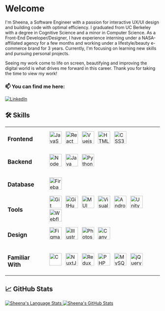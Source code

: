 # Welcome

I'm Sheena, a Software Engineer with a passion for interactive UX/UI design and building code with optimal efficiency. I graduated from UC Berkeley with a degree in Cognitive Science and a minor in Computer Science. As a Front-End Developer/Designer, I have experience interning under a NASA-affiliated agency for a few months and working under a lifestyle/beauty e-commerce brand for 3 years. Currently, I'm focusing on learning new skills and pursuing personal projects.

Seeing my work come to life on screen, beautifying and improving the digital world is what drives me forward in this career. Thank you for taking the time to view my work!

### 📫 You can find me here:
<div display="flex">
  <a href="https://www.linkedin.com/in/sheena-gonzalez/">
    <img src="https://img.icons8.com/fluency/36/null/linkedin.png" alt="LinkedIn"/>
  </a>
</div>

## 🛠️ Skills

<table>
  <tr>
    <td>
      <h3>Frontend</h3>
    </td>
    <td>
      <img src="https://cdn.jsdelivr.net/gh/devicons/devicon/icons/javascript/javascript-original.svg" alt="JavaScript" width="40" height="40"/>&nbsp;&nbsp;
      <img src="https://cdn.jsdelivr.net/gh/devicons/devicon/icons/react/react-original-wordmark.svg" alt="React" width="40" height="40"/>&nbsp;&nbsp;
      <img src="https://cdn.jsdelivr.net/gh/devicons/devicon/icons/vuejs/vuejs-original-wordmark.svg" alt="Vuejs" width="40" height="40"/>&nbsp;&nbsp;
      <img src="https://cdn.jsdelivr.net/gh/devicons/devicon/icons/html5/html5-original.svg" alt="HTML5" width="40" height="40"/>&nbsp;&nbsp;
      <img src="https://cdn.jsdelivr.net/gh/devicons/devicon/icons/css3/css3-original.svg" alt="CSS3" width="40" height="40"/>
    </td>
  </tr>
  <tr>
    <td>
      <h3>Backend</h3>
    </td>
    <td>
      <img src="https://cdn.jsdelivr.net/gh/devicons/devicon/icons/nodejs/nodejs-original-wordmark.svg" alt="NodeJS" width="40" height="40"/>&nbsp;&nbsp;
      <img src="https://cdn.jsdelivr.net/gh/devicons/devicon/icons/java/java-original-wordmark.svg" alt="Java" width="40" height="40"/>&nbsp;&nbsp;
      <img src="https://cdn.jsdelivr.net/gh/devicons/devicon/icons/python/python-original-wordmark.svg" alt="Python" width="40" height="40"/>
    </td>
  </tr>
  <tr>
    <td>
      <h3>Database</h3>
    </td>
    <td>
      <img src="https://cdn.jsdelivr.net/gh/devicons/devicon/icons/firebase/firebase-original-wordmark.svg" alt="Firebase" width="40" height="40"/>
      <!-- <img src="https://cdn.jsdelivr.net/gh/devicons/devicon/icons/firebase/firebase-original-wordmark.svg" alt="MongoDB" width="40" height="40"/>&nbsp;&nbsp;
      <img src="https://cdn.jsdelivr.net/gh/devicons/devicon/icons/firebase/firebase-original-wordmark.svg" alt="PostgreSQL" width="40" height="40"/>&nbsp;&nbsp;
      <img src="https://cdn.jsdelivr.net/gh/devicons/devicon/icons/firebase/firebase-original-wordmark.svg" alt="MySQL" width="40" height="40"/>&nbsp;&nbsp; -->
    </td>
  </tr>
  <tr>
    <td>
      <h3>Tools</h3>
    </td>
    <td>
      <img src="https://cdn.jsdelivr.net/gh/devicons/devicon/icons/git/git-plain.svg" alt="Git" width="40" height="40"/>&nbsp;&nbsp;
      <img src="https://cdn.jsdelivr.net/gh/devicons/devicon/icons/github/github-original.svg" alt="GitHub" width="40" height="40"/>&nbsp;&nbsp;
      <img src="https://cdn.jsdelivr.net/gh/devicons/devicon/icons/materialui/materialui-plain.svg" alt="MUI" width="40" height="40"/>&nbsp;&nbsp;
      <img src="https://cdn.jsdelivr.net/gh/devicons/devicon/icons/visualstudio/visualstudio-plain.svg" alt="Visual_Studio" width="40" height="40"/>&nbsp;&nbsp;
      <img src="https://cdn.jsdelivr.net/gh/devicons/devicon/icons/androidstudio/androidstudio-original.svg" alt="Android_Studio" width="40" height="40"/>&nbsp;&nbsp;
      <img src="https://cdn.jsdelivr.net/gh/devicons/devicon/icons/unity/unity-original.svg" alt="Unity" width="40" height="40"/>&nbsp;&nbsp;
      <img src="https://cdn.jsdelivr.net/gh/devicons/devicon/icons/webflow/webflow-original.svg" alt="Webflow" width="40" height="40"/>
    </td>
  </tr>
  <tr>
    <td>
      <h3>Design</h3>
    </td>
    <td>
      <img src="https://cdn.jsdelivr.net/gh/devicons/devicon/icons/figma/figma-original.svg" alt="Figma" width="40" height="40"/>&nbsp;&nbsp;
      <img src="https://cdn.jsdelivr.net/gh/devicons/devicon/icons/illustrator/illustrator-plain.svg" alt="Illustrator" width="40" height="40"/>&nbsp;&nbsp;
      <img src="https://cdn.jsdelivr.net/gh/devicons/devicon/icons/photoshop/photoshop-original.svg" alt="Photoshop" width="40" height="40"/>&nbsp;&nbsp;
      <img src="https://cdn.jsdelivr.net/gh/devicons/devicon/icons/canva/canva-original.svg" alt="Canva" width="40" height="40"/>
    </td>
  </tr>
  <tr>
    <td>
      <h3>Familiar With</h3>
    </td>
    <td>
      <img src="https://cdn.jsdelivr.net/gh/devicons/devicon/icons/c/c-original.svg" alt="C" width="40" height="40"/>&nbsp;&nbsp;
      <img src="https://cdn.jsdelivr.net/gh/devicons/devicon/icons/nuxtjs/nuxtjs-original-wordmark.svg" alt="NuxtJS" width="40" height="40"/>&nbsp;&nbsp;
      <img src="https://cdn.jsdelivr.net/gh/devicons/devicon/icons/redux/redux-original.svg" alt="Redux" width="40" height="40"/>&nbsp;&nbsp;
      <img src="https://cdn.jsdelivr.net/gh/devicons/devicon/icons/php/php-original.svg" alt="PHP" width="40" height="40"/>&nbsp;&nbsp;
      <img src="https://cdn.jsdelivr.net/gh/devicons/devicon/icons/mysql/mysql-original-wordmark.svg" alt="MySQL" width="40" height="40"/>&nbsp;&nbsp;
      <img src="https://cdn.jsdelivr.net/gh/devicons/devicon/icons/jquery/jquery-plain-wordmark.svg" alt="jQuery" width="40" height="40"/>
    </td>
  </tr>
</table>


## 📈 GitHub Stats

<a href="https://github.com/sheenagonzalez">
  <img src="https://github-readme-stats.vercel.app/api/top-langs/?username=sheenagonzalez&title_color=ffffff&text_color=ffffff&bg_color=1d1f21&langs_count=5" alt="Sheena's Language Stats"/>
</a>
<a href="https://github.com/sheenagonzalez">
  <img src="https://github-readme-stats.vercel.app/api?username=sheenagonzalez&show_icons=true&line_height=27&count_private=true&title_color=ffffff&text_color=ffffff&icon_color=aee2f2&bg_color=1d1f21&ring_color=aee2f2" alt="Sheena's GitHub Stats" />
</a>